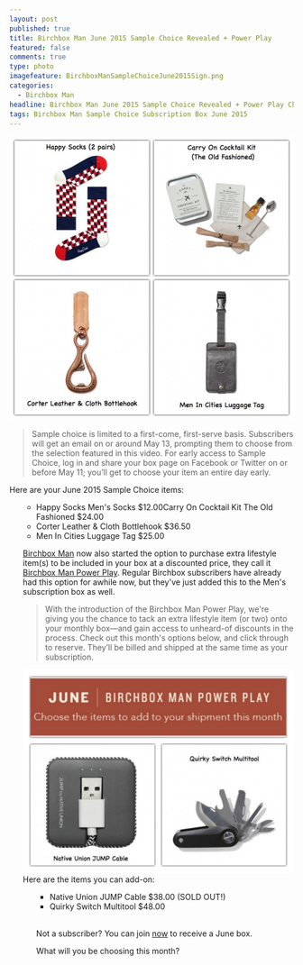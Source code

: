 ```yaml
---
layout: post
published: true
title: Birchbox Man June 2015 Sample Choice Revealed + Power Play
featured: false
comments: true
type: photo
imagefeature: BirchboxManSampleChoiceJune2015Sign.png
categories: 
  - Birchbox Man
headline: Birchbox Man June 2015 Sample Choice Revealed + Power Play Choices
tags: Birchbox Man Sample Choice Subscription Box June 2015
---
```


![Birchbox Man June 2015 Sample Choice](/images/BirchboxManSampleChoiceJune2015.jpg)

> Sample choice is limited to a first-come, first-serve basis. Subscribers will get an email on or around May 13, prompting them to choose from the selection featured in this video. For early access to Sample Choice, log in and share your box page on Facebook or Twitter on or before May 11; you’ll get to choose your item an entire day early.

Here are your June 2015 Sample Choice items:
<ul type="square">
<ul>
<li>Happy Socks Men's Socks $12.00</li?
<li>Carry On Cocktail Kit The Old Fashioned $24.00</li>
<li>Corter Leather & Cloth Bottlehook $36.50</li>
<li>Men In Cities Luggage Tag $25.00</li>
</ul>

[Birchbox Man](https://www.birchbox.com/invite/whatsupmailbox) now also started the option to purchase extra lifestyle item(s) to be included in your box at a discounted price, they call it [Birchbox Man Power Play](https://www.birchbox.com/men/promo/birchbox-man-power-play). Regular Birchbox subscribers have already had this option for awhile now, but they've just added this to the Men's subscription box as well.

> With the introduction of the Birchbox Man Power Play, we're giving you the chance to tack an extra lifestyle item (or two) onto your monthly box—and gain access to unheard-of discounts in the process. Check out this month's options below, and click through to reserve. They’ll be billed and shipped at the same time as your subscription.

![Birchbox Man June 2015 Power Play](/images/BirchboxManPowerPlayJune2015.jpg)
Here are the items you can add-on:
<ul type="square">
<ul>
<li>Native Union JUMP Cable $38.00 (SOLD OUT!)</li>
<li>Quirky Switch Multitool $48.00</li>
</ul>

<br>

Not a subscriber? You can join [now](https://www.birchbox.com/invite/whatsupmailbox) to receive a June box.

What will you be choosing this month?
